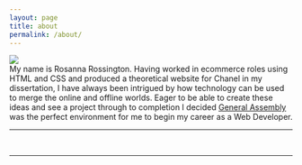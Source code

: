 ```yaml
---
layout: page
title: about
permalink: /about/
---
```


<img class="col one right" src="/img/prof_pic.jpg">

<br/>
My name is Rosanna Rossington. Having worked in ecommerce roles using HTML and CSS and produced a theoretical website for Chanel in my dissertation, I have always been intrigued by how technology can be used to merge the online and offline worlds. Eager to be able to create these ideas and see a project through to completion I decided <a class="link-1" href="https://generalassemb.ly/" target="_blank">General Assembly</a> was the perfect environment for me to begin my career as a Web Developer. <hr> 
</div>


<br/>
<hr/>
<br/>
<span class="contacticon center">
	<a href="mailto:you@example.com"><i class="fa fa-envelope-square"></i></a>
	<a href="https://github.com/RosannaRossington" target="_blank"><i class="fa fa-github-square"></i></a>
	<a href="https://uk.linkedin.com/in/rosannarossington" target="_blank"><i class="fa fa-linkedin-square"></i></a>
	
</span>

<div class="col three caption">

</div>

